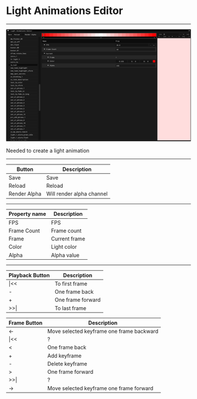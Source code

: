 # Light Animations Editor

___

![alt text](assets/images/light-animations-editor.png)

Needed to create a light animation

___

| Button | Description |
|---|---|
| Save | Save |
| Reload | Reload |
| Render Alpha | Will render alpha channel |

___

| Property name | Description |
|---|---|
| FPS | FPS |
| Frame Count | Frame count |
| Frame | Current frame |
| Color | Light color |
| Alpha | Alpha value |

___

| Playback Button | Description |
|---|---|
| \|<< | To first frame |
| - | One frame back |
| + | One frame forward |
| >>\| | To last frame |

| Frame Button | Description |
|---|---|
| <- | Move selected keyframe one frame backward |
| \|<< | ? |
| < | One frame back |
| + | Add keyframe |
| - | Delete keyframe |
| > | One frame forward |
| >>\| | ? |
| -> | Move selected keyframe one frame forward |

